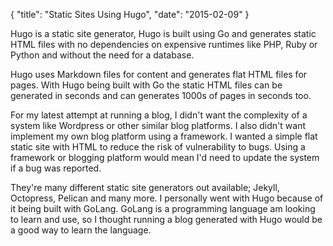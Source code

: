 {
    "title": "Static Sites Using Hugo",
    "date": "2015-02-09"
}

Hugo is a static site generator, Hugo is built using Go and generates static HTML files with no dependencies on expensive runtimes like PHP, Ruby or Python and without the need for a database.

Hugo uses Markdown files for content and generates flat HTML files for pages. With Hugo being built with Go the static HTML files can be generated in seconds and can generates 1000s of pages in seconds too.

For my latest attempt at running a blog, I didn't want the complexity of a system like Wordpress or other similar blog platforms. I also didn't want implement my own blog platform using a framework. I wanted a simple flat static site with HTML to reduce the risk of vulnerability to bugs. Using a framework or blogging platform would mean I'd need to update the system if a bug was reported.

They're many different static site generators out available; Jekyll, Octopress, Pelican and many more. I personally went with Hugo because of it being built with GoLang. GoLang is a programming language am looking to learn and use, so I thought running a blog generated with Hugo would be a good way to learn the language. 
